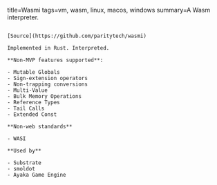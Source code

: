title=Wasmi
tags=vm, wasm, linux, macos, windows
summary=A Wasm interpreter.
~~~~~~

[Source](https://github.com/paritytech/wasmi)

Implemented in Rust. Interpreted.

**Non-MVP features supported**: 

- Mutable Globals
- Sign-extension operators
- Non-trapping conversions
- Multi-Value
- Bulk Memory Operations
- Reference Types
- Tail Calls
- Extended Const

**Non-web standards**

- WASI

**Used by**

- Substrate
- smoldot
- Ayaka Game Engine
